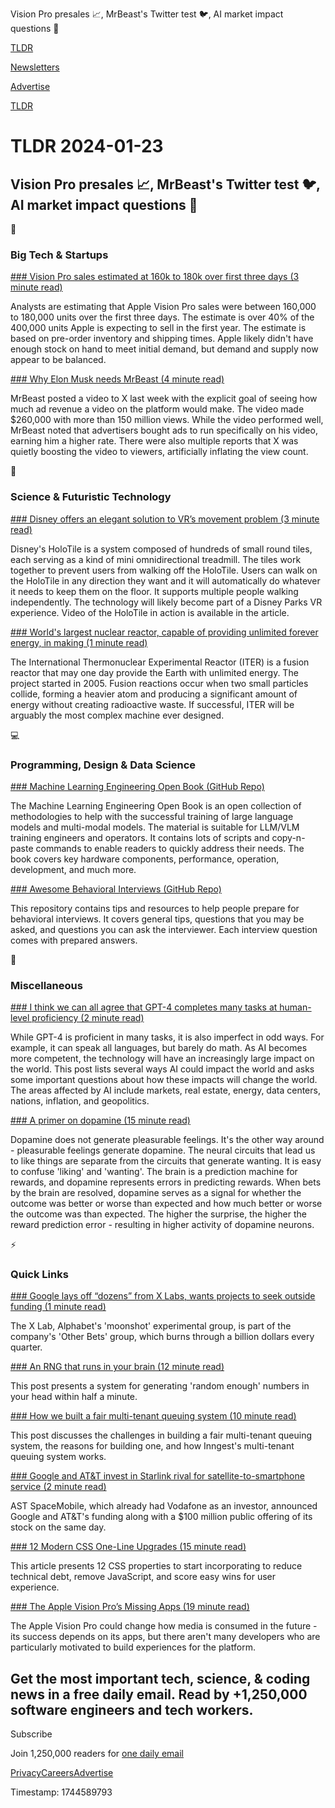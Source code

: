Vision Pro presales 📈, MrBeast's Twitter test 🐦, AI market impact questions 🤖

[TLDR](/)

[Newsletters](/newsletters)

[Advertise](https://advertise.tldr.tech/)

[TLDR](/)

# TLDR 2024-01-23

## Vision Pro presales 📈, MrBeast's Twitter test 🐦, AI market impact questions 🤖

📱

### Big Tech & Startups

[### Vision Pro sales estimated at 160k to 180k over first three days (3 minute read)](https://9to5mac.com/2024/01/22/vision-pro-sales-estimate/?utm_source=tldrnewsletter)

Analysts are estimating that Apple Vision Pro sales were between 160,000 to 180,000 units over the first three days. The estimate is over 40% of the 400,000 units Apple is expecting to sell in the first year. The estimate is based on pre-order inventory and shipping times. Apple likely didn't have enough stock on hand to meet initial demand, but demand and supply now appear to be balanced.

[### Why Elon Musk needs MrBeast (4 minute read)](https://www.theverge.com/2024/1/22/24047128/elon-musk-mrbeast-x-video-revenue?utm_source=tldrnewsletter)

MrBeast posted a video to X last week with the explicit goal of seeing how much ad revenue a video on the platform would make. The video made $260,000 with more than 150 million views. While the video performed well, MrBeast noted that advertisers bought ads to run specifically on his video, earning him a higher rate. There were also multiple reports that X was quietly boosting the video to viewers, artificially inflating the view count.

🚀

### Science & Futuristic Technology

[### Disney offers an elegant solution to VR’s movement problem (3 minute read)](https://techcrunch.com/2024/01/22/disney-holotile/?utm_source=tldrnewsletter)

Disney's HoloTile is a system composed of hundreds of small round tiles, each serving as a kind of mini omnidirectional treadmill. The tiles work together to prevent users from walking off the HoloTile. Users can walk on the HoloTile in any direction they want and it will automatically do whatever it needs to keep them on the floor. It supports multiple people walking independently. The technology will likely become part of a Disney Parks VR experience. Video of the HoloTile in action is available in the article.

[### World's largest nuclear reactor, capable of providing unlimited forever energy, in making (1 minute read)](https://www.thenews.com.pk/latest/1150328-worlds-largest-nuclear-reactor-capable-of-providing-unlimited-forever-energy-in-making?utm_source=tldrnewsletter)

The International Thermonuclear Experimental Reactor (ITER) is a fusion reactor that may one day provide the Earth with unlimited energy. The project started in 2005. Fusion reactions occur when two small particles collide, forming a heavier atom and producing a significant amount of energy without creating radioactive waste. If successful, ITER will be arguably the most complex machine ever designed.

💻

### Programming, Design & Data Science

[### Machine Learning Engineering Open Book (GitHub Repo)](https://github.com/stas00/ml-engineering?tab=readme-ov-file&amp;utm_source=tldrnewsletter)

The Machine Learning Engineering Open Book is an open collection of methodologies to help with the successful training of large language models and multi-modal models. The material is suitable for LLM/VLM training engineers and operators. It contains lots of scripts and copy-n-paste commands to enable readers to quickly address their needs. The book covers key hardware components, performance, operation, development, and much more.

[### Awesome Behavioral Interviews (GitHub Repo)](https://github.com/ashishps1/awesome-behavioral-interviews?utm_source=tldrnewsletter)

This repository contains tips and resources to help people prepare for behavioral interviews. It covers general tips, questions that you may be asked, and questions you can ask the interviewer. Each interview question comes with prepared answers.

🎁

### Miscellaneous

[### I think we can all agree that GPT-4 completes many tasks at human-level proficiency (2 minute read)](https://dcgross.com/agitrades?utm_source=tldrnewsletter)

While GPT-4 is proficient in many tasks, it is also imperfect in odd ways. For example, it can speak all languages, but barely do math. As AI becomes more competent, the technology will have an increasingly large impact on the world. This post lists several ways AI could impact the world and asks some important questions about how these impacts will change the world. The areas affected by AI include markets, real estate, energy, data centers, nations, inflation, and geopolitics.

[### A primer on dopamine (15 minute read)](https://invertedpassion.com/a-primer-on-dopamine/?utm_source=tldrnewsletter)

Dopamine does not generate pleasurable feelings. It's the other way around - pleasurable feelings generate dopamine. The neural circuits that lead us to like things are separate from the circuits that generate wanting. It is easy to confuse 'liking' and 'wanting'. The brain is a prediction machine for rewards, and dopamine represents errors in predicting rewards. When bets by the brain are resolved, dopamine serves as a signal for whether the outcome was better or worse than expected and how much better or worse the outcome was than expected. The higher the surprise, the higher the reward prediction error - resulting in higher activity of dopamine neurons.

⚡

### Quick Links

[### Google lays off “dozens” from X Labs, wants projects to seek outside funding (1 minute read)](https://arstechnica.com/google/2024/01/google-lays-off-dozens-from-x-labs-wants-projects-to-seek-outside-funding/?utm_source=tldrnewsletter)

The X Lab, Alphabet's 'moonshot' experimental group, is part of the company's 'Other Bets' group, which burns through a billion dollars every quarter.

[### An RNG that runs in your brain (12 minute read)](https://www.hillelwayne.com/post/randomness/?utm_source=tldrnewsletter)

This post presents a system for generating 'random enough' numbers in your head within half a minute.

[### How we built a fair multi-tenant queuing system (10 minute read)](https://www.inngest.com/blog/building-the-inngest-queue-pt-i-fairness-multi-tenancy?utm_source=tldrnewsletter)

This post discusses the challenges in building a fair multi-tenant queuing system, the reasons for building one, and how Inngest's multi-tenant queuing system works.

[### Google and AT&T invest in Starlink rival for satellite-to-smartphone service (2 minute read)](https://arstechnica.com/tech-policy/2024/01/google-and-att-invest-in-starlink-rival-for-satellite-to-smartphone-service/?utm_source=tldrnewsletter)

AST SpaceMobile, which already had Vodafone as an investor, announced Google and AT&T's funding along with a $100 million public offering of its stock on the same day.

[### 12 Modern CSS One-Line Upgrades (15 minute read)](https://moderncss.dev/12-modern-css-one-line-upgrades/?utm_source=tldrnewsletter)

This article presents 12 CSS properties to start incorporating to reduce technical debt, remove JavaScript, and score easy wins for user experience.

[### The Apple Vision Pro’s Missing Apps (19 minute read)](https://stratechery.com/2024/the-apple-vision-pros-missing-apps/?utm_source=tldrnewsletter)

The Apple Vision Pro could change how media is consumed in the future - its success depends on its apps, but there aren't many developers who are particularly motivated to build experiences for the platform.

## Get the most important tech, science, & coding news in a free daily email. Read by +1,250,000 software engineers and tech workers.

Subscribe

Join 1,250,000 readers for [one daily email](/api/latest/tech)

[Privacy](/privacy)[Careers](https://jobs.ashbyhq.com/tldr.tech)[Advertise](/tech/advertise)

Timestamp: 1744589793